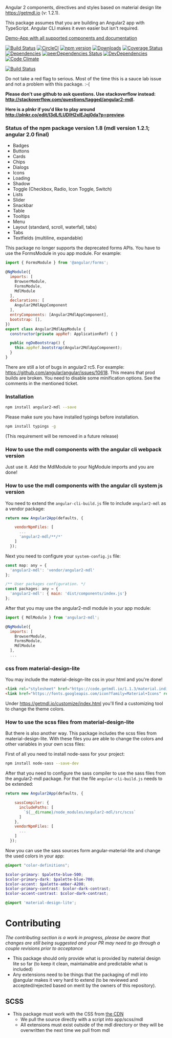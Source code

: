 
Angular 2 components, directives and styles based on material design lite https://getmdl.io (v: 1.2.1).

This package assumes that you are building an Angular2 app with TypeScript. Angular CLI makes it even easier but isn't required.

[Demo-App with all supported components and documentation](http://mseemann.io/angular2-mdl/)

[![Build Status](https://travis-ci.org/mseemann/angular2-mdl.svg?branch=master)](https://travis-ci.org/mseemann/angular2-mdl)
[![CircleCI](https://circleci.com/gh/mseemann/angular2-mdl/tree/master.svg?style=shield)](https://circleci.com/gh/mseemann/angular2-mdl/tree/master)
[![npm version](https://badge.fury.io/js/angular2-mdl.svg)](http://badge.fury.io/js/angular2-mdl)
[![Downloads](http://img.shields.io/npm/dm/angular2-mdl.svg)](https://npmjs.org/package/angular2-mdl)
[![Coverage Status](https://coveralls.io/repos/github/mseemann/angular2-mdl/badge.svg?branch=master)](https://coveralls.io/github/mseemann/angular2-mdl?branch=master)
[![Dependencies](https://david-dm.org/mseemann/angular2-mdl.svg)](https://david-dm.org/mseemann/angular2-mdl)
[![peerDependencies Status](https://david-dm.org/mseemann/angular2-mdl/peer-status.svg)](https://david-dm.org/mseemann/angular2-mdl?type=peer)
[![DevDependencies](https://david-dm.org/mseemann/angular2-mdl/dev-status.svg)](https://david-dm.org/mseemann/angular2-mdl#info=devDependencies&view=table)
[![Code Climate](https://codeclimate.com/github/mseemann/angular2-mdl/badges/gpa.svg)](https://codeclimate.com/github/mseemann/angular2-mdl)

[![Build Status](https://saucelabs.com/browser-matrix/angular2-mdl.svg)](https://saucelabs.com/u/angular2-mdl)

Do not take a red flag to serious. Most of the time this is a sauce lab issue and not a problem with this package. :-(

**Please don't use github to ask questions. Use stackoverflow instead: http://stackoverflow.com/questions/tagged/angular2-mdl.**

**Here is a plnkr if you'd like to play around http://plnkr.co/edit/I3dLfLUDIH2xlEJqj0da?p=preview.**


### Status of the npm package version 1.8 (mdl version 1.2.1; angular 2.0 final)

- Badges
- Buttons
- Cards
- Chips
- Dialogs
- Icons
- Loading
- Shadow
- Toggle (Checkbox, Radio, Icon Toggle, Switch)
- Lists
- Slider
- Snackbar
- Table
- Tooltips
- Menu
- Layout (standard, scroll, waterfall, tabs)
- Tabs
- Textfields (multiline, expandable)

This package no longer supports the deprecated forms APIs. You have to use the FormsModule in you app module. For example:

```JavaScript
import { FormsModule } from '@angular/forms';

@NgModule({
  imports: [
    BrowserModule,
    FormsModule,
    MdlModule
  ],
  declarations: [
    Angular2MdlAppComponent
  ],
  entryComponents: [Angular2MdlAppComponent],
  bootstrap: [],
})
export class Angular2MdlAppModule {
  constructor(private appRef: ApplicationRef) { }

  public ngDoBootstrap() {
    this.appRef.bootstrap(Angular2MdlAppComponent);
  }
}
```

There are still a lot of bugs in angular2 rc5. For example: https://github.com/angular/angular/issues/10618.
This means that prod builds are broken. You need to disable some minification options. See the comments in the mentioned ticket.

### Installation

```bash
npm install angular2-mdl --save
```

Please make sure you have installed typings before installation.
```bash
npm install typings -g
```
(This requirement will be removed in a future release)

### How to use the mdl components with the angular cli webpack version

Just use it. Add the MdlModule to your NgModule imports and you are done!

### How to use the mdl components with the angular cli system js version

You need to extend the `angular-cli-build.js` file to include `angular2-mdl` as a vendor package:

```JavaScript
return new Angular2App(defaults, {

    vendorNpmFiles: [
      ...
      'angular2-mdl/**/*'
    ]
  });
```

Next you need to configure your `system-config.js` file:

```JavaScript
const map: any = {
  'angular2-mdl': 'vendor/angular2-mdl'
};

/** User packages configuration. */
const packages: any = {
  'angular2-mdl': { main: 'dist/components/index.js'}
};
```

After that you may use the angular2-mdl module in your app module:
```JavaScript
import { MdlModule } from 'angular2-mdl';

@NgModule({
  imports: [
    BrowserModule,
    FormsModule,
    MdlModule
  ],
  ...
```

### css from material-design-lite
You may include the material-deisgn-lite css in your html and you're done!
```HTML
<link rel="stylesheet" href="https://code.getmdl.io/1.1.3/material.indigo-pink.min.css" />
<link href="https://fonts.googleapis.com/icon?family=Material+Icons" rel="stylesheet">
```
Under https://getmdl.io/customize/index.html you'll find a customizing tool to change the theme colors.

### How to use the scss files from material-design-lite
But there is also another way. This package includes the scss files from material-design-lite.
With these files you are able to change the colors and other variables in your own scss files:

First of all you need to install node-sass for your project:

```bash
npm install node-sass --save-dev
```

After that you need to configure the sass compiler to use the sass files from the angular2-mdl package.
For that the file `angular-cli-build.js` needs to be extended:

```JavaScript
return new Angular2App(defaults, {

    sassCompiler: {
      includePaths: [
        `${__dirname}/node_modules/angular2-mdl/src/scss`
      ]
    },
    vendorNpmFiles: [
      ...
    ]
  });
```

Now you can use the sass sources form angular-material-lite and change the used colors in your app:

```scss
@import "color-definitions";

$color-primary: $palette-blue-500;
$color-primary-dark: $palette-blue-700;
$color-accent: $palette-amber-A200;
$color-primary-contrast: $color-dark-contrast;
$color-accent-contrast: $color-dark-contrast;

@import 'material-design-lite';
```


[comment]: <> (in angular-cli/lib/broccoli/angular-broccoli-bundle.js set { minify: true, mangle: false })


# Contributing

*The contributing section is a work in progress, please be aware that changes are still being suggested and your PR may need to go through a couple revisions prior to acceptance*

* This package should only provide what is provided by material design lite so far (to keep it clean, maintainable and predictable what is included)
* Any extensions need to be things that the packaging of mdl into @angular makes it very hard to extend (to be reviewed and accepted/rejected based on merit by the owners of this repository).

## SCSS

* This package must work with the CSS from [the CDN](https://code.getmdl.io/1.2.1/material.indigo-pink.min.css)
  * We pull the source directly with a script into app/scss/mdl
  * All extensions must exist outside of the mdl directory or they will be overwritten the next time we pull from mdl
